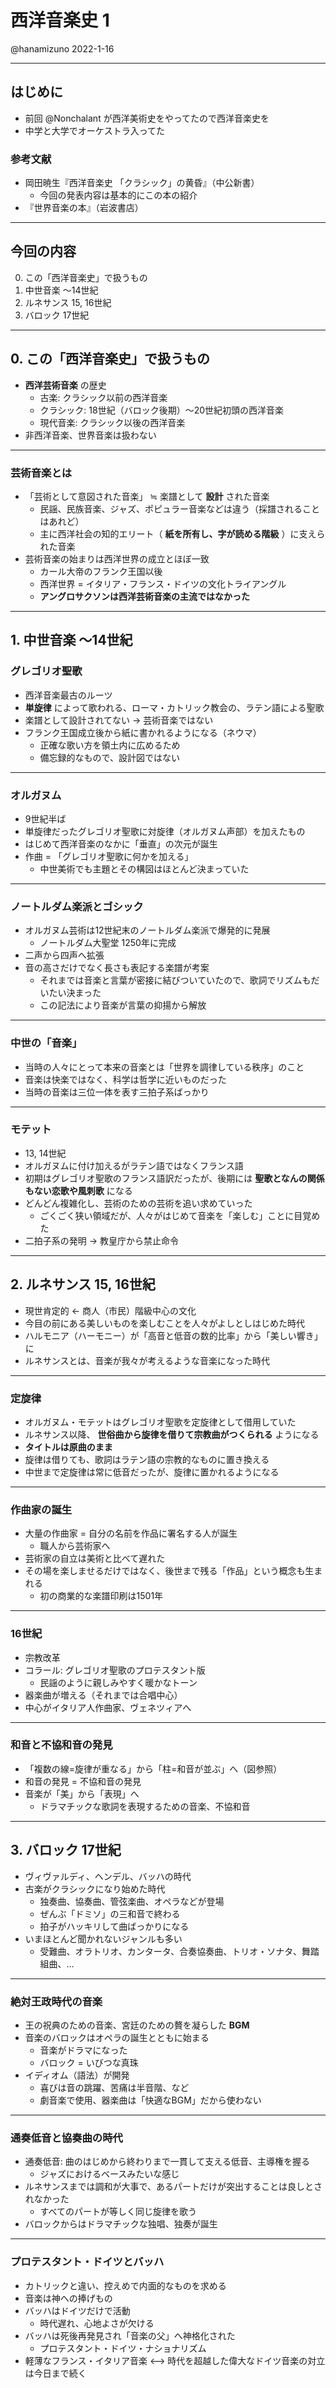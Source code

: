 # 西洋音楽史 1

@hanamizuno
2022-1-16

---

## はじめに

- 前回 @Nonchalant が西洋美術史をやってたので西洋音楽史を
- 中学と大学でオーケストラ入ってた

### 参考文献

- 岡田暁生『西洋音楽史 「クラシック」の黄昏』（中公新書）
  - 今回の発表内容は基本的にこの本の紹介
- 『世界音楽の本』（岩波書店）

---

## 今回の内容

0. この「西洋音楽史」で扱うもの
1. 中世音楽 〜14世紀
2. ルネサンス 15, 16世紀
3. バロック 17世紀

---

## 0. この「西洋音楽史」で扱うもの

- __西洋芸術音楽__ の歴史
  - 古楽: クラシック以前の西洋音楽
  - クラシック: 18世紀（バロック後期）〜20世紀初頭の西洋音楽
  - 現代音楽: クラシック以後の西洋音楽
- 非西洋音楽、世界音楽は扱わない

---

### 芸術音楽とは

- 「芸術として意図された音楽」 ≒ 楽譜として __設計__ された音楽
  - 民謡、民族音楽、ジャズ、ポピュラー音楽などは違う（採譜されることはあれど）
  - 主に西洋社会の知的エリート（ __紙を所有し、字が読める階級__ ）に支えられた音楽
- 芸術音楽の始まりは西洋世界の成立とほぼ一致
  - カール大帝のフランク王国以後
  - 西洋世界 = イタリア・フランス・ドイツの文化トライアングル
  - __アングロサクソンは西洋芸術音楽の主流ではなかった__

---

## 1. 中世音楽 〜14世紀

### グレゴリオ聖歌

- 西洋音楽最古のルーツ
- __単旋律__ によって歌われる、ローマ・カトリック教会の、ラテン語による聖歌
- 楽譜として設計されてない -> 芸術音楽ではない
- フランク王国成立後から紙に書かれるようになる（ネウマ）
  - 正確な歌い方を領土内に広めるため
  - 備忘録的なもので、設計図ではない

---

### オルガヌム

- 9世紀半ば
- 単旋律だったグレゴリオ聖歌に対旋律（オルガヌム声部）を加えたもの
- はじめて西洋音楽のなかに「垂直」の次元が誕生
- 作曲 = 「グレゴリオ聖歌に何かを加える」
  - 中世美術でも主題とその構図はほとんど決まっていた

---

### ノートルダム楽派とゴシック

- オルガヌム芸術は12世紀末のノートルダム楽派で爆発的に発展
  - ノートルダム大聖堂 1250年に完成
- 二声から四声へ拡張
- 音の高さだけでなく長さも表記する楽譜が考案
  - それまでは音楽と言葉が密接に結びついていたので、歌詞でリズムもだいたい決まった
  - この記法により音楽が言葉の抑揚から解放

---

### 中世の「音楽」

- 当時の人々にとって本来の音楽とは「世界を調律している秩序」のこと
- 音楽は快楽ではなく、科学は哲学に近いものだった
- 当時の音楽は三位一体を表す三拍子系ばっかり

---

### モテット

- 13, 14世紀
- オルガヌムに付け加えるがラテン語ではなくフランス語
- 初期はグレゴリオ聖歌のフランス語訳だったが、後期には __聖歌となんの関係もない恋歌や風刺歌__ になる
- どんどん複雑化し、芸術のための芸術を追い求めていった
  - ごくごく狭い領域だが、人々がはじめて音楽を「楽しむ」ことに目覚めた
- 二拍子系の発明 -> 教皇庁から禁止命令

---

## 2. ルネサンス 15, 16世紀

- 現世肯定的 <- 商人（市民）階級中心の文化
- 今目の前にある美しいものを楽しむことを人々がよしとしはじめた時代
- ハルモニア（ハーモニー）が「高音と低音の数的比率」から「美しい響き」に
- ルネサンスとは、音楽が我々が考えるような音楽になった時代

---

### 定旋律

- オルガヌム・モテットはグレゴリオ聖歌を定旋律として借用していた
- ルネサンス以降、 __世俗曲から旋律を借りて宗教曲がつくられる__ ようになる
- __タイトルは原曲のまま__
- 旋律は借りても、歌詞はラテン語の宗教的なものに置き換える
- 中世まで定旋律は常に低音だったが、旋律に置かれるようになる

---

### 作曲家の誕生

- 大量の作曲家 = 自分の名前を作品に署名する人が誕生
  - 職人から芸術家へ
- 芸術家の自立は美術と比べて遅れた
- その場を楽しませるだけではなく、後世まで残る「作品」という概念も生まれる
  - 初の商業的な楽譜印刷は1501年

---

### 16世紀

- 宗教改革
- コラール: グレゴリオ聖歌のプロテスタント版
  - 民謡のように親しみやすく暖かなトーン
- 器楽曲が増える（それまでは合唱中心）
- 中心がイタリア人作曲家、ヴェネツィアへ

---

### 和音と不協和音の発見

- 「複数の線=旋律が重なる」から「柱=和音が並ぶ」へ（図参照）
- 和音の発見 = 不協和音の発見
- 音楽が「美」から「表現」へ
  - ドラマチックな歌詞を表現するための音楽、不協和音

---

## 3. バロック 17世紀

- ヴィヴァルディ、ヘンデル、バッハの時代
- 古楽がクラシックになり始めた時代
  - 独奏曲、協奏曲、管弦楽曲、オペラなどが登場
  - ぜんぶ「ドミソ」の三和音で終わる
  - 拍子がハッキリして曲ばっかりになる
- いまほとんど聞かれないジャンルも多い
  - 受難曲、オラトリオ、カンタータ、合奏協奏曲、トリオ・ソナタ、舞踏組曲、…

---

### 絶対王政時代の音楽

- 王の祝典のための音楽、宮廷のための贅を凝らした __BGM__
- 音楽のバロックはオペラの誕生とともに始まる
  - 音楽がドラマになった
  - バロック = いびつな真珠
- イディオム（語法）が開発
  - 喜びは音の跳躍、苦痛は半音階、など
  - 劇音楽で使用、器楽曲は「快適なBGM」だから使わない

---

### 通奏低音と協奏曲の時代

- 通奏低音: 曲のはじめから終わりまで一貫して支える低音、主導権を握る
  - ジャズにおけるベースみたいな感じ
- ルネサンスまでは調和が大事で、あるパートだけが突出することは良しとされなかった
  - すべてのパートが等しく同じ旋律を歌う
- バロックからはドラマチックな独唱、独奏が誕生

---

### プロテスタント・ドイツとバッハ

- カトリックと違い、控えめで内面的なものを求める
- 音楽は神への捧げもの
- バッハはドイツだけで活動
  - 時代遅れ、心地よさが欠ける
- バッハは死後再発見され「音楽の父」へ神格化された
  - プロテスタント・ドイツ・ナショナリズム
- 軽薄なフランス・イタリア音楽 <--> 時代を超越した偉大なドイツ音楽の対立は今日まで続く
